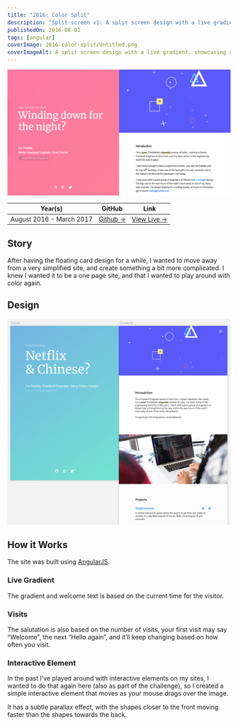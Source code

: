 ```yaml
---
title: "2016: Color Split"
description: "Split-screen v1: A split screen design with a live gradient"
publishedOn: 2016-08-01
tags: [angular]
coverImage: 2016-color-split/Untitled.png
coverImageAlt: A split screen design with a live gradient, showcasing a colorful and interactive web interface.
---
```


![Untitled](2016-color-split/Untitled.png)

| **Year(s)** | **GitHub** | **Link** |
| ----------- | --------- | -------- |
| August 2016 - March 2017 | [Github →](https://github.com/thalida/thalida.com/tree/v-2016) | [View Live →](https://2016.v.thalida.com) |

## Story

After having the floating card design for a while, I wanted to move away from a very simplified site, and create something a bit more complicated. I knew I wanted it to be a one page site, and that I wanted to play around with color again.

## Design

![](2016-color-split/mock.1.png)

## How it Works

The site was built using [AngularJS](https://angularjs.org/).

### Live Gradient

The gradient and welcome text is based on the current time for the visitor.

### Visits

The salutation is also based on the number of visits, your first visit may say “Welcome”, the next “Hello again”, and it’ll keep changing based on how often you visit.

### Interactive Element

In the past I’ve played around with interactive elements on my sites, I wanted to do that again here (also as part of the challenge), so I created a simple interactive element that moves as your mouse drags over the image.

It has a subtle parallax effect, with the shapes closer to the front moving faster than the shapes towards the back.
